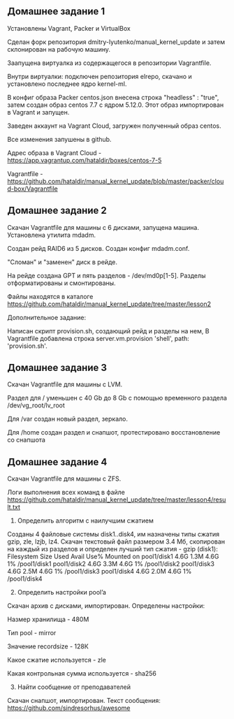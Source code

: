 ## Домашнее задание 1

Установлены Vagrant, Packer и VirtualBox

Сделан форк репозитория dmitry-lyutenko/manual_kernel_update и затем склонирован на рабочую машину.

Заапущена виртуалка из содержащегося в репозитории Vagrantfile.

Внутри виртуалки: подключен репозитория elrepo, скачано и установлено последнее ядро kernel-ml.

В конфиг образа Packer centos.json внесена строка "headless" : "true", затем создан образ centos 7.7 с ядром 5.12.0. Этот образ импортирован в Vagrant и запущен.

Заведен аккаунт на Vagrant Cloud, загружен полученный образ centos.

Все изменения запушены в github.

Адрес образа в Vagrant Cloud - https://app.vagrantup.com/hataldir/boxes/centos-7-5

Vagrantfile - https://github.com/hataldir/manual_kernel_update/blob/master/packer/cloud-box/Vagrantfile

## Домашнее задание 2

Скачан Vagrantfile для машины с 6 дисками, запущена машина. Установлена утилита mdadm.

Создан рейд RAID6 из 5 дисков. Создан конфиг mdadm.conf.

"Сломан" и "заменен" диск в рейде.

На рейде создана GPT и пять разделов - /dev/md0p[1-5]. Разделы отформатированы и смонтированы.

Файлы находятся в каталоге https://github.com/hataldir/manual_kernel_update/tree/master/lesson2 

Дополнительное задание:

Написан скрипт provision.sh, создающий рейд и разделы на нем, В Vagrantfile добавлена строка  server.vm.provision 'shell', path: 'provision.sh'.


## Домашнее задание 3

Скачан Vagrantfile для машины с LVM. 

Раздел для / уменьшен с 40 Gb до 8 Gb с помощью временного раздела /dev/vg_root/lv_root

Для /var создан новый раздел, зеркало.

Для /home создан раздел и снапшот, протестировано восстановление со снапшота


## Домашнее задание 4

Скачан Vagrantfile для машины с ZFS.

Логи выполнения всех команд в файле https://github.com/hataldir/manual_kernel_update/tree/master/lesson4/result.txt

1. Определить алгоритм с наилучшим сжатием

Созданы 4 файловые системы disk1..disk4, им назначены типы сжатия gzip, zle, lzjb, lz4. Скачан текстовый файл размером 3.4 Мб, скопирован на каждый из разделов и определен лучший тип сжатия - gzip (disk1):
Filesystem      Size  Used Avail Use% Mounted on
pool1/disk1     4.6G  1.3M  4.6G   1% /pool1/disk1
pool1/disk2     4.6G  3.3M  4.6G   1% /pool1/disk2
pool1/disk3     4.6G  2.5M  4.6G   1% /pool1/disk3
pool1/disk4     4.6G  2.0M  4.6G   1% /pool1/disk4

2.  Определить настройки pool’a

Скачан архив с дисками, импортирован. Определены настройки:

Hазмер хранилища - 480М

Тип pool - mirror

Значение recordsize - 128К

Какое сжатие используется - zle

Какая контрольная сумма используется - sha256

3. Найти сообщение от преподавателей 

Скачан снапшот, импортирован. Текст сообщения: https://github.com/sindresorhus/awesome